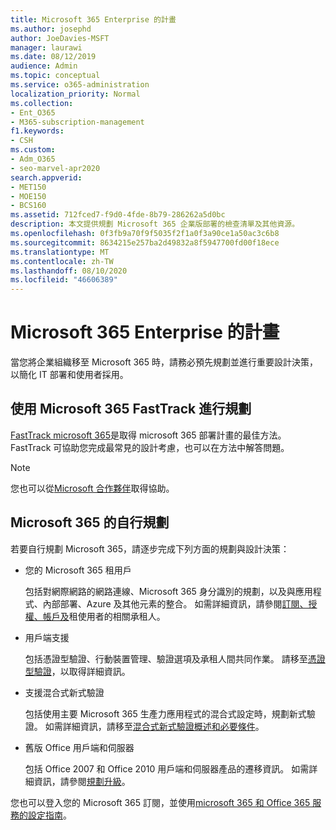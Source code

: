 ```yaml
---
title: Microsoft 365 Enterprise 的計畫
ms.author: josephd
author: JoeDavies-MSFT
manager: laurawi
ms.date: 08/12/2019
audience: Admin
ms.topic: conceptual
ms.service: o365-administration
localization_priority: Normal
ms.collection:
- Ent_O365
- M365-subscription-management
f1.keywords:
- CSH
ms.custom:
- Adm_O365
- seo-marvel-apr2020
search.appverid:
- MET150
- MOE150
- BCS160
ms.assetid: 712fced7-f9d0-4fde-8b79-286262a5d0bc
description: 本文提供規劃 Microsoft 365 企業版部署的檢查清單及其他資源。
ms.openlocfilehash: 0f3fb9a70f9f5035f2f1a0f3a90ce1a50ac3c6b8
ms.sourcegitcommit: 8634215e257ba2d49832a8f5947700fd00f18ece
ms.translationtype: MT
ms.contentlocale: zh-TW
ms.lasthandoff: 08/10/2020
ms.locfileid: "46606389"
---
```

# <a name="plan-for-microsoft-365-enterprise"></a>Microsoft 365 Enterprise 的計畫

當您將企業組織移至 Microsoft 365 時，請務必預先規劃並進行重要設計決策，以簡化 IT 部署和使用者採用。 

## <a name="planning-with-microsoft-365-fasttrack"></a>使用 Microsoft 365 FastTrack 進行規劃

[FastTrack microsoft 365](https://www.microsoft.com/fasttrack/microsoft-365)是取得 microsoft 365 部署計畫的最佳方法。 FastTrack 可協助您完成最常見的設計考慮，也可以在方法中解答問題。 

>[!Note]
>您也可以從[Microsoft 合作夥伴](https://www.microsoft.com/solution-providers/home)取得協助。
>

## <a name="do-it-yourself-planning-for-microsoft-365"></a>Microsoft 365 的自行規劃

若要自行規劃 Microsoft 365，請逐步完成下列方面的規劃與設計決策：

- 您的 Microsoft 365 租用戶

  包括對網際網路的網路連線、Microsoft 365 身分識別的規劃，以及與應用程式、內部部署、Azure 及其他元素的整合。 如需詳細資訊，請參閱[訂閱、授權、帳戶及](subscriptions-licenses-accounts-and-tenants-for-microsoft-cloud-offerings.md)租使用者的相關承租人。

- 用戶端支援

  包括憑證型驗證、行動裝置管理、驗證選項及承租人間共同作業。 請移至[憑證型驗證](office-365-client-support-certificate-based-authentication.md)，以取得詳細資訊。

- 支援混合式新式驗證

  包括使用主要 Microsoft 365 生產力應用程式的混合式設定時，規劃新式驗證。 如需詳細資訊，請移至[混合式新式驗證概述和必要條件](hybrid-modern-auth-overview.md)。

- 舊版 Office 用戶端和伺服器

  包括 Office 2007 和 Office 2010 用戶端和伺服器產品的遷移資訊。 如需詳細資訊，請參閱[規劃升級](plan-upgrade-previous-versions-office.md)。

您也可以登入您的 Microsoft 365 訂閱，並使用[microsoft 365 和 Office 365 服務的設定指南](setup-guides-for-office-365.md)。
